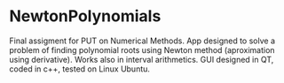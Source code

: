 # NewtonPolynomials
Final assigment for PUT on Numerical Methods.
App designed to solve a problem of finding polynomial roots using Newton method (aproximation using derivative). Works also in interval arithmetics.
GUI designed in QT, coded in c++, tested on Linux Ubuntu.
